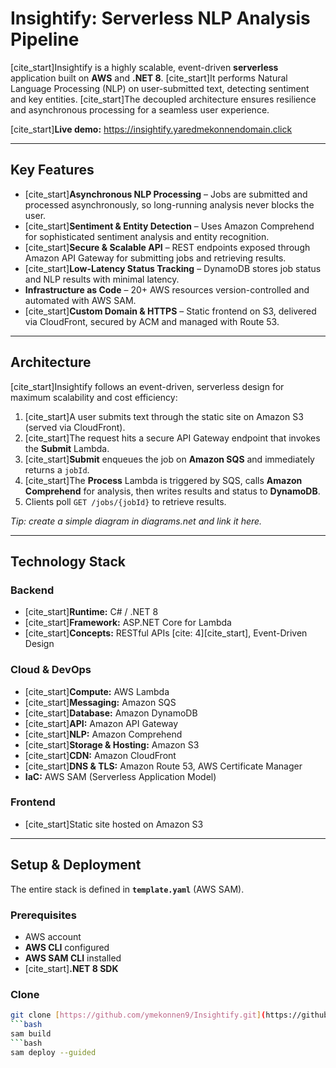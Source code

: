 # Insightify: Serverless NLP Analysis Pipeline

[cite_start]Insightify is a highly scalable, event-driven **serverless** application built on **AWS** and **.NET 8**. [cite_start]It performs Natural Language Processing (NLP) on user-submitted text, detecting sentiment and key entities. [cite_start]The decoupled architecture ensures resilience and asynchronous processing for a seamless user experience.

[cite_start]**Live demo:** <https://insightify.yaredmekonnendomain.click> 

---

## Key Features

-   [cite_start]**Asynchronous NLP Processing** – Jobs are submitted and processed asynchronously, so long-running analysis never blocks the user.
-   [cite_start]**Sentiment & Entity Detection** – Uses Amazon Comprehend for sophisticated sentiment analysis and entity recognition.
-   [cite_start]**Secure & Scalable API** – REST endpoints exposed through Amazon API Gateway for submitting jobs and retrieving results.
-   [cite_start]**Low-Latency Status Tracking** – DynamoDB stores job status and NLP results with minimal latency.
-   **Infrastructure as Code** – 20+ AWS resources version-controlled and automated with AWS SAM.
-   [cite_start]**Custom Domain & HTTPS** – Static frontend on S3, delivered via CloudFront, secured by ACM and managed with Route 53.

---

## Architecture

[cite_start]Insightify follows an event-driven, serverless design for maximum scalability and cost efficiency:

1.  [cite_start]A user submits text through the static site on Amazon S3 (served via CloudFront).
2.  [cite_start]The request hits a secure API Gateway endpoint that invokes the **Submit** Lambda.
3.  [cite_start]**Submit** enqueues the job on **Amazon SQS** and immediately returns a `jobId`.
4.  [cite_start]The **Process** Lambda is triggered by SQS, calls **Amazon Comprehend** for analysis, then writes results and status to **DynamoDB**.
5.  Clients poll `GET /jobs/{jobId}` to retrieve results.

*Tip: create a simple diagram in diagrams.net and link it here.*

---

## Technology Stack

### Backend
-   [cite_start]**Runtime:** C# / .NET 8 
-   [cite_start]**Framework:** ASP.NET Core for Lambda 
-   [cite_start]**Concepts:** RESTful APIs [cite: 4][cite_start], Event-Driven Design 

### Cloud & DevOps
-   [cite_start]**Compute:** AWS Lambda 
-   [cite_start]**Messaging:** Amazon SQS 
-   [cite_start]**Database:** Amazon DynamoDB 
-   [cite_start]**API:** Amazon API Gateway 
-   [cite_start]**NLP:** Amazon Comprehend 
-   [cite_start]**Storage & Hosting:** Amazon S3 
-   [cite_start]**CDN:** Amazon CloudFront 
-   [cite_start]**DNS & TLS:** Amazon Route 53, AWS Certificate Manager 
-   **IaC:** AWS SAM (Serverless Application Model)

### Frontend
-   [cite_start]Static site hosted on Amazon S3 

---

## Setup & Deployment

The entire stack is defined in **`template.yaml`** (AWS SAM).

### Prerequisites

-   AWS account
-   **AWS CLI** configured
-   **AWS SAM CLI** installed
-   [cite_start]**.NET 8 SDK** 

### Clone

```bash
git clone [https://github.com/ymekonnen9/Insightify.git](https://github.com/ymekonnen9/Insightify.git)
```bash
sam build
```bash
sam deploy --guided

